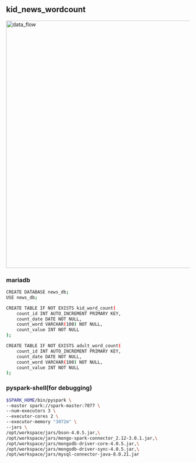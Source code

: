 ## kid_news_wordcount

<img width="677" alt="data_flow" src="https://user-images.githubusercontent.com/77782770/162112185-4efe06f9-71d7-441e-8de4-1319d0b6a3bb.png" align="center">

### mariadb
```bash
CREATE DATABASE news_db;
USE news_db;

CREATE TABLE IF NOT EXISTS kid_word_count(
    count_id INT AUTO_INCREMENT PRIMARY KEY,
    count_date DATE NOT NULL,
    count_word VARCHAR(100) NOT NULL,
    count_value INT NOT NULL
);

CREATE TABLE IF NOT EXISTS adult_word_count(
    count_id INT AUTO_INCREMENT PRIMARY KEY,
    count_date DATE NOT NULL,
    count_word VARCHAR(100) NOT NULL,
    count_value INT NOT NULL
);
```

### pyspark-shell(for debugging)
```bash
$SPARK_HOME/bin/pyspark \
--master spark://spark-master:7077 \
--num-executors 3 \
--executor-cores 2 \
--executor-memory "3072m" \
--jars \
/opt/workspace/jars/bson-4.0.5.jar,\
/opt/workspace/jars/mongo-spark-connector_2.12-3.0.1.jar,\
/opt/workspace/jars/mongodb-driver-core-4.0.5.jar,\
/opt/workspace/jars/mongodb-driver-sync-4.0.5.jar,\
/opt/workspace/jars/mysql-connector-java-8.0.21.jar
```